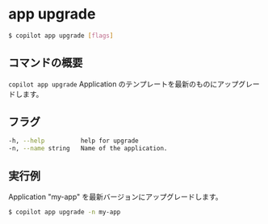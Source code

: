 # app upgrade
```bash
$ copilot app upgrade [flags]
```

## コマンドの概要

`copilot app upgrade` Application のテンプレートを最新のものにアップグレードします。

## フラグ

```bash
-h, --help          help for upgrade
-n, --name string   Name of the application.
```

## 実行例
Application "my-app" を最新バージョンにアップグレードします。
```bash
$ copilot app upgrade -n my-app
```
